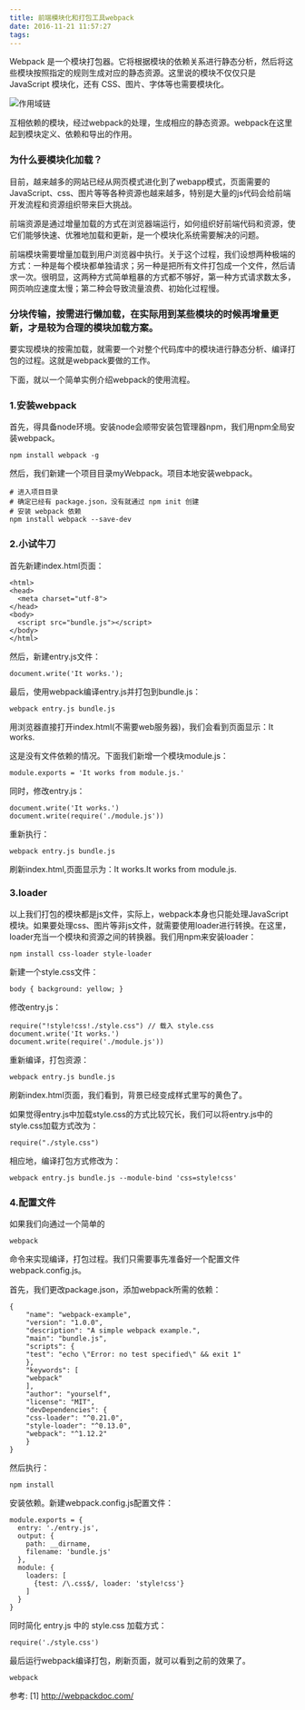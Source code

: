 ```yaml
---
title: 前端模块化和打包工具webpack
date: 2016-11-21 11:57:27
tags:
---
```


Webpack 是一个模块打包器。它将根据模块的依赖关系进行静态分析，然后将这些模块按照指定的规则生成对应的静态资源。这里说的模块不仅仅只是 JavaScript 模块化，还有 CSS、图片、字体等也需要模块化。

<!-- more -->

![作用域链](/css/images/webpack/webpack.png)

互相依赖的模块，经过webpack的处理，生成相应的静态资源。webpack在这里起到模块定义、依赖和导出的作用。

### 为什么要模块化加载？

目前，越来越多的网站已经从网页模式进化到了webapp模式，页面需要的JavaScript、css、图片等等各种资源也越来越多，特别是大量的js代码会给前端开发流程和资源组织带来巨大挑战。

前端资源是通过增量加载的方式在浏览器端运行，如何组织好前端代码和资源，使它们能够快速、优雅地加载和更新，是一个模块化系统需要解决的问题。

前端模块需要增量加载到用户浏览器中执行。关于这个过程，我们设想两种极端的方式：一种是每个模块都单独请求；另一种是把所有文件打包成一个文件，然后请求一次。很明显，这两种方式简单粗暴的方式都不够好，第一种方式请求数太多，网页响应速度太慢；第二种会导致流量浪费、初始化过程慢。

### 分块传输，按需进行懒加载，在实际用到某些模块的时候再增量更新，才是较为合理的模块加载方案。

要实现模块的按需加载，就需要一个对整个代码库中的模块进行静态分析、编译打包的过程。这就是webpack要做的工作。

下面，就以一个简单实例介绍webpack的使用流程。

### 1.安装webpack

首先，得具备node环境。安装node会顺带安装包管理器npm，我们用npm全局安装webpack。

```
npm install webpack -g
```

然后，我们新建一个项目目录myWebpack。项目本地安装webpack。

```
# 进入项目目录
# 确定已经有 package.json，没有就通过 npm init 创建
# 安装 webpack 依赖
npm install webpack --save-dev
```

### 2.小试牛刀

首先新建index.html页面：

```
<html>
<head>
  <meta charset="utf-8">
</head>
<body>
  <script src="bundle.js"></script>
</body>
</html>
```

然后，新建entry.js文件：

```
document.write('It works.');
```

最后，使用webpack编译entry.js并打包到bundle.js：

```
webpack entry.js bundle.js
```

用浏览器直接打开index.html(不需要web服务器)，我们会看到页面显示：It works.

这是没有文件依赖的情况。下面我们新增一个模块module.js：

```
module.exports = 'It works from module.js.'
```

同时，修改entry.js：

```
document.write('It works.')
document.write(require('./module.js'))
```

重新执行：

```
webpack entry.js bundle.js
```

刷新index.html,页面显示为：It works.It works from module.js.


### 3.loader

以上我们打包的模块都是js文件，实际上，webpack本身也只能处理JavaScript模块。如果要处理css、图片等非js文件，就需要使用loader进行转换。在这里，loader充当一个模块和资源之间的转换器。我们用npm来安装loader：

```
npm install css-loader style-loader
```

新建一个style.css文件：

```
body { background: yellow; }
```

修改entry.js：

```
require("!style!css!./style.css") // 载入 style.css
document.write('It works.')
document.write(require('./module.js'))
```
重新编译，打包资源：

```
webpack entry.js bundle.js
```

刷新index.html页面，我们看到，背景已经变成样式里写的黄色了。

如果觉得entry.js中加载style.css的方式比较冗长，我们可以将entry.js中的style.css加载方式改为：

```
require("./style.css")
```

相应地，编译打包方式修改为：

```
webpack entry.js bundle.js --module-bind 'css=style!css'
```

### 4.配置文件

如果我们向通过一个简单的

```
webpack
```

命令来实现编译，打包过程。我们只需要事先准备好一个配置文件webpack.config.js。

首先，我们更改package.json，添加webpack所需的依赖：

```
{
    "name": "webpack-example",
    "version": "1.0.0",
    "description": "A simple webpack example.",
    "main": "bundle.js",
    "scripts": {
    "test": "echo \"Error: no test specified\" && exit 1"
    },
    "keywords": [
    "webpack"
    ],
    "author": "yourself",
    "license": "MIT",
    "devDependencies": {
    "css-loader": "^0.21.0",
    "style-loader": "^0.13.0",
    "webpack": "^1.12.2"
    }
}
```

然后执行：

```
npm install
```

安装依赖。新建webpack.config.js配置文件：

```
module.exports = {
  entry: './entry.js',
  output: {
    path: __dirname,
    filename: 'bundle.js'
  },
  module: {
    loaders: [
      {test: /\.css$/, loader: 'style!css'}
    ]
  }
}
```

同时简化 entry.js 中的 style.css 加载方式：

```
require('./style.css')
```

最后运行webpack编译打包，刷新页面，就可以看到之前的效果了。

```
webpack
```


参考:
[1] http://webpackdoc.com/
